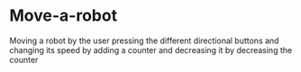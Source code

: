 # Move-a-robot
Moving a robot by the user pressing the different directional buttons and changing its speed by adding a counter and decreasing it by decreasing the counter
